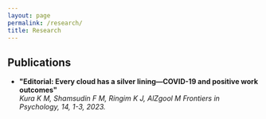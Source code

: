 ```yaml
---
layout: page
permalink: /research/
title: Research
---
```


<h2>Publications</h2>
<ul>
	<li>
		<b>"Editorial: Every cloud has a silver lining—COVID-19 and positive work outcomes"</b><br>
		<i>Kura K M, Shamsudin F M, Ringim K J, AlZgool M 
		Frontiers in Psychology, 14, 1-3, 2023. 
		<a href="https://doi.org/10.3389/fpsyg.2023.1173250"a>
		

		
